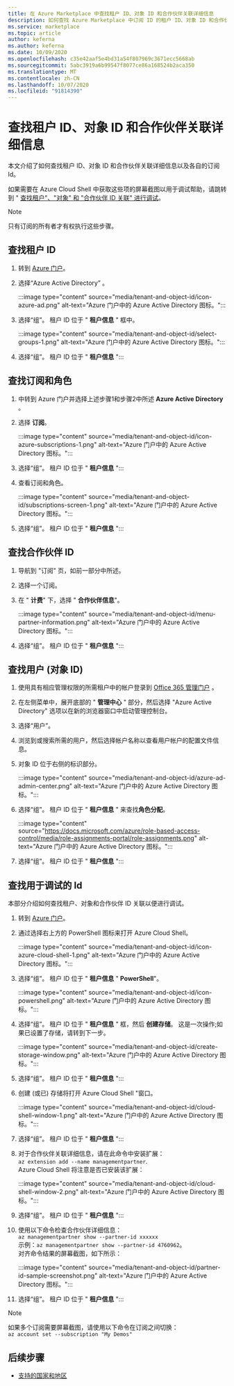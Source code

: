 ```yaml
---
title: 在 Azure Marketplace 中查找租户 ID、对象 ID 和合作伙伴关联详细信息
description: 如何查找 Azure Marketplace 中订阅 ID 的租户 ID、对象 ID 和合作伙伴关联详细信息。
ms.service: marketplace
ms.topic: article
author: keferna
ms.author: keferna
ms.date: 10/09/2020
ms.openlocfilehash: c35e42aaf5e4bd31a54f807969c3671ecc5668ab
ms.sourcegitcommit: 5abc3919a6b99547f8077ce86a168524b2aca350
ms.translationtype: MT
ms.contentlocale: zh-CN
ms.lasthandoff: 10/07/2020
ms.locfileid: "91814390"
---
```

# <a name="find-tenant-id-object-id-and-partner-association-details"></a>查找租户 ID、对象 ID 和合作伙伴关联详细信息

本文介绍了如何查找租户 ID、对象 ID 和合作伙伴关联详细信息以及各自的订阅 Id。

如果需要在 Azure Cloud Shell 中获取这些项的屏幕截图以用于调试帮助，请跳转到 " [查找租户"、"对象" 和 "合作伙伴 ID 关联" 进行调试](#find-ids-for-debugging)。

>[!Note]
> 只有订阅的所有者才有权执行这些步骤。

## <a name="find-tenant-id"></a>查找租户 ID

1. 转到 [Azure 门户](https://ms.portal.azure.com/)。
2. 选择“Azure Active Directory” 。

    :::image type="content" source="media/tenant-and-object-id/icon-azure-ad.png" alt-text="Azure 门户中的 Azure Active Directory 图标。&quot;:::

3. 选择“组”。 租户 ID 位于 &quot; **租户信息** " 框中。

    :::image type="content" source="media/tenant-and-object-id/select-groups-1.png" alt-text="Azure 门户中的 Azure Active Directory 图标。&quot;:::

3. 选择“组”。 租户 ID 位于 &quot; **租户信息** ":::

## <a name="find-subscriptions-and-roles"></a>查找订阅和角色

1. 中转到 Azure 门户并选择上述步骤1和步骤2中所述 **Azure Active Directory** 。
2. 选择 **订阅**。

    :::image type="content" source="media/tenant-and-object-id/icon-azure-subscriptions-1.png" alt-text="Azure 门户中的 Azure Active Directory 图标。&quot;:::

3. 选择“组”。 租户 ID 位于 &quot; **租户信息** ":::

3. 查看订阅和角色。

    :::image type="content" source="media/tenant-and-object-id/subscriptions-screen-1.png" alt-text="Azure 门户中的 Azure Active Directory 图标。&quot;:::

3. 选择“组”。 租户 ID 位于 &quot; **租户信息** ":::

## <a name="find-partner-id"></a>查找合作伙伴 ID

1. 导航到 "订阅" 页，如前一部分中所述。
2. 选择一个订阅。
3. 在 " **计费**" 下，选择 " **合作伙伴信息**"。

    :::image type="content" source="media/tenant-and-object-id/menu-partner-information.png" alt-text="Azure 门户中的 Azure Active Directory 图标。&quot;:::

3. 选择“组”。 租户 ID 位于 &quot; **租户信息** ":::

## <a name="find-user-object-id"></a>查找用户 (对象 ID) 

1. 使用具有相应管理权限的所需租户中的帐户登录到 [Office 365 管理门户](https://portal.office.com/adminportal/home) 。
2. 在左侧菜单中，展开底部的 " **管理中心** " 部分，然后选择 "Azure Active Directory" 选项以在新的浏览器窗口中启动管理控制台。
3. 选择“用户”。
4. 浏览到或搜索所需的用户，然后选择帐户名称以查看用户帐户的配置文件信息。
5. 对象 ID 位于右侧的标识部分。

    :::image type="content" source="media/tenant-and-object-id/azure-ad-admin-center.png" alt-text="Azure 门户中的 Azure Active Directory 图标。&quot;:::

3. 选择“组”。 租户 ID 位于 &quot; **租户信息** " 来查找**角色分配**。

    :::image type="content" source="https://docs.microsoft.com/azure/role-based-access-control/media/role-assignments-portal/role-assignments.png" alt-text="Azure 门户中的 Azure Active Directory 图标。&quot;:::

3. 选择“组”。 租户 ID 位于 &quot; **租户信息** ":::

## <a name="find-ids-for-debugging"></a>查找用于调试的 Id

本部分介绍如何查找租户、对象和合作伙伴 ID 关联以便进行调试。

1. 转到 [Azure 门户](https://ms.portal.azure.com/)。
2. 通过选择右上方的 PowerShell 图标来打开 Azure Cloud Shell。

    :::image type="content" source="media/tenant-and-object-id/icon-azure-cloud-shell-1.png" alt-text="Azure 门户中的 Azure Active Directory 图标。&quot;:::

3. 选择“组”。 租户 ID 位于 &quot; **租户信息** " **PowerShell**"。

    :::image type="content" source="media/tenant-and-object-id/icon-powershell.png" alt-text="Azure 门户中的 Azure Active Directory 图标。&quot;:::

3. 选择“组”。 租户 ID 位于 &quot; **租户信息** " 框，然后 **创建存储**。 这是一次操作;如果已设置了存储，请转到下一步。

    :::image type="content" source="media/tenant-and-object-id/create-storage-window.png" alt-text="Azure 门户中的 Azure Active Directory 图标。&quot;:::

3. 选择“组”。 租户 ID 位于 &quot; **租户信息** ":::

5. 创建 (或已) 存储将打开 Azure Cloud Shell "窗口。

    :::image type="content" source="media/tenant-and-object-id/cloud-shell-window-1.png" alt-text="Azure 门户中的 Azure Active Directory 图标。&quot;:::

3. 选择“组”。 租户 ID 位于 &quot; **租户信息** ":::

6. 对于合作伙伴关联详细信息，请在此命令中安装扩展：<br>`az extension add --name managementpartner`.<br>Azure Cloud Shell 将注意是否已安装该扩展：

    :::image type="content" source="media/tenant-and-object-id/cloud-shell-window-2.png" alt-text="Azure 门户中的 Azure Active Directory 图标。&quot;:::

3. 选择“组”。 租户 ID 位于 &quot; **租户信息** ":::

7. 使用以下命令检查合作伙伴详细信息：<br>`az managementpartner show --partner-id xxxxxx`<br>示例：`az managementpartner show --partner-id 4760962`。<br>对齐命令结果的屏幕截图，如下所示：

    :::image type="content" source="media/tenant-and-object-id/partner-id-sample-screenshot.png" alt-text="Azure 门户中的 Azure Active Directory 图标。&quot;:::

3. 选择“组”。 租户 ID 位于 &quot; **租户信息** ":::

>[!NOTE]
>如果多个订阅需要屏幕截图，请使用以下命令在订阅之间切换：<br>`az account set --subscription "My Demos"`

## <a name="next-steps"></a>后续步骤

- [支持的国家和地区](sell-from-countries.md)